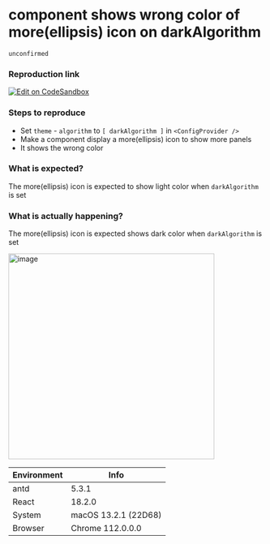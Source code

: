 # <Tabs /> component shows wrong color of more(ellipsis) icon on darkAlgorithm

`unconfirmed`

### Reproduction link

[![Edit on CodeSandbox](https://codesandbox.io/static/img/play-codesandbox.svg)](https://codesandbox.io/s/hua-dong-antd-5-3-1-forked-uosoqg)

### Steps to reproduce

- Set `theme` - `algorithm` to `[ darkAlgorithm ]` in `<ConfigProvider />`
- Make a <Tabs /> component display a more(ellipsis) icon to show more panels
- It shows the wrong color

### What is expected?

The more(ellipsis) icon is expected to show light color when `darkAlgorithm` is set

### What is actually happening?

The more(ellipsis) icon is expected shows dark color when `darkAlgorithm` is set

<img width="406" alt="image" src="https://user-images.githubusercontent.com/13076466/225929141-3f83c7e0-cbad-42ce-a324-13b8a0706143.png">

| Environment | Info                 |
| ----------- | -------------------- |
| antd        | 5.3.1                |
| React       | 18.2.0               |
| System      | macOS 13.2.1 (22D68) |
| Browser     | Chrome 112.0.0.0     |

<!-- generated by ant-design-issue-helper. DO NOT REMOVE -->
